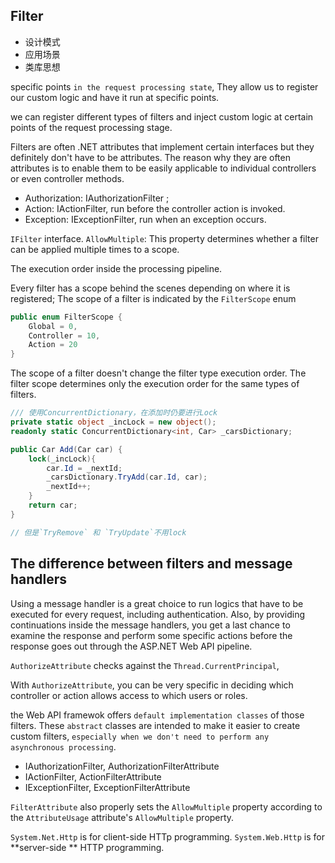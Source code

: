 ## Filter 

- 设计模式
- 应用场景
- 类库思想



specific points `in the request processing state`,  They allow us to register our custom logic and have it run at specific points.

we can register different types of filters and inject custom logic at certain points of the request processing stage.

Filters are often .NET attributes that implement certain interfaces but they definitely don't have to be attributes. The reason why they are often attributes is to enable them to be easily applicable to individual controllers or even controller methods. 



- Authorization: IAuthorizationFilter ; 
- Action: IActionFilter, run before the controller action is invoked.
- Exception: IExceptionFilter, run when an exception occurs.

`IFilter` interface. `AllowMultiple`: This property determines whether a filter can be applied multiple times to a scope.

The execution order inside the processing pipeline.

Every filter has a scope behind the scenes depending on where it is registered; The scope of a filter is indicated by the `FilterScope` enum 

```c#
public enum FilterScope {
    Global = 0,
    Controller = 10,
    Action = 20
}
```



The scope of a filter doesn't change the filter type execution order. The filter scope determines only the execution order for the same types of filters.



```c#
/// 使用ConcurrentDictionary，在添加时仍要进行Lock
private static object _incLock = new object();
readonly static ConcurrentDictionary<int, Car> _carsDictionary;

public Car Add(Car car) {
    lock(_incLock){
        car.Id = _nextId;
        _carsDictionary.TryAdd(car.Id, car);
        _nextId++;
    }
    return car;
}

// 但是`TryRemove` 和 `TryUpdate`不用lock
```



## The difference between filters and message handlers

Using a message handler is a great choice to run logics that have to be executed for every request, including authentication. Also, by providing continuations inside the message handlers, you get a last chance to examine the response and perform some specific actions before the response goes out through the ASP.NET Web API pipeline.



`AuthorizeAttribute` checks against the `Thread.CurrentPrincipal`, 

With `AuthorizeAttribute`, you can be very specific in deciding which controller or action allows access to which users or roles.



the Web API framewok offers `default implementation classes` of those filters. These `abstract` classes are intended to make it easier to create custom filters, `especially when we don't need to perform any asynchronous processing`.

- IAuthorizationFilter, AuthorizationFilterAttribute
- IActionFilter, ActionFilterAttribute
- IExceptionFilter, ExceptionFilterAttribute

`FilterAttribute` also properly sets the `AllowMultiple` property according to the `AttributeUsage` attribute's `AllowMultiple` property.



`System.Net.Http` is for client-side HTTp programming. `System.Web.Http` is for **server-side ** HTTP programming.














